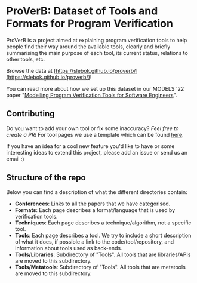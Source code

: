 # ProVerB: Dataset of Tools and Formats for Program Verification

ProVerB is a project aimed at explaining program verification tools to help people find their way around the available tools, clearly and briefly summarising the main purpose of each tool, its current status, relations to other tools, etc.

Browse the data at [https://slebok.github.io/proverb/](https://slebok.github.io/proverb/)!

You can read more about how we set up this dataset in our MODELS '22 paper "[Modelling Program Verification Tools for Software Engineers](https://doi.org/10.1145/3550355.3552426)".

## Contributing
Do you want to add your own tool or fix some inaccuracy? *Feel free to create a PR!*
For tool pages we use a template which can be found [here](https://github.com/Sophietje/Verification-Tool-Overview/blob/main/Template%20tool%20page.md).

If you have an idea for a cool new feature you'd like to have or some interesting ideas to extend this project, please add an issue or send us an email :)

## Structure of the repo
Below you can find a description of what the different directories contain:
- **Conferences**: Links to all the papers that we have categorised.
- **Formats**: Each page describes a format/language that is used by verification tools.
- **Techniques**: Each page describes a technique/algorithm, not a specific tool.
- **Tools**: Each page describes a tool. We try to include a short description of what it does, if possible a link to the code/tool/repository, and information about tools used as back-ends.
- **Tools/Libraries**: Subdirectory of "Tools". All tools that are libraries/APIs are moved to this subdirectory.
- **Tools/Metatools**: Subdirectory of "Tools". All tools that are metatools are moved to this subdirectory.

